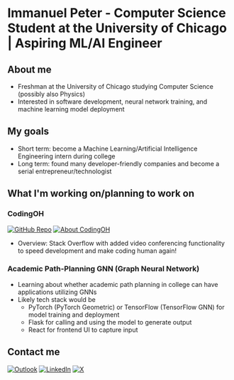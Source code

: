 # Immanuel Peter - Computer Science Student at the University of Chicago | Aspiring ML/AI Engineer

## About me
- Freshman at the University of Chicago studying Computer Science (possibly also Physics)
- Interested in software development, neural network training, and machine learning model deployment

## My goals
- Short term: become a Machine Learning/Artificial Intelligence Engineering intern during college
- Long term: found many developer-friendly companies and become a serial entrepreneur/technologist

## What I'm working on/planning to work on

### CodingOH
[![GitHub Repo](https://img.shields.io/badge/github-%23121011.svg?style=for-the-badge&logo=github&logoColor=white)](https://github.com/jesuschrist-immanuel/stack-overflow-clone/)
[![About CodingOH](https://img.shields.io/badge/Notion-%23000000.svg?style=for-the-badge&logo=notion&logoColor=white)](https://www.notion.so/CodingOH-Docs-67de2dbf28694086bbf3d59baa1fa10b)
- Overview: Stack Overflow with added video conferencing functionality to speed development and make coding human again!

### Academic Path-Planning GNN (Graph Neural Network)
- Learning about whether academic path planning in college can have applications utilizing GNNs
- Likely tech stack would be
  - PyTorch (PyTorch Geometric) or TensorFlow (TensorFlow GNN) for model training and deployment
  - Flask for calling and using the model to generate output
  - React for frontend UI to capture input

## Contact me
[![Outlook](https://img.shields.io/badge/Microsoft_Outlook-0078D4?style=for-the-badge&logo=microsoft-outlook&logoColor=white)](mailto:ipeter@uchicago.edu)
[![LinkedIn](https://img.shields.io/badge/linkedin-%230077B5.svg?style=for-the-badge&logo=linkedin&logoColor=white)](https://www.linkedin.com/in/immanuel-peter/)
[![X](https://img.shields.io/badge/X-%23000000.svg?style=for-the-badge&logo=X&logoColor=white)](https://x.com/moby763canary21)




<!--
**jesuschrist-immanuel/jesuschrist-immanuel** is a ✨ _special_ ✨ repository because its `README.md` (this file) appears on your GitHub profile.

Here are some ideas to get you started:

- 🔭 I’m currently working on ...
- 🌱 I’m currently learning ...
- 👯 I’m looking to collaborate on ...
- 🤔 I’m looking for help with ...
- 💬 Ask me about ...
- 📫 How to reach me: ...
- 😄 Pronouns: ...
- ⚡ Fun fact: ...
-->
